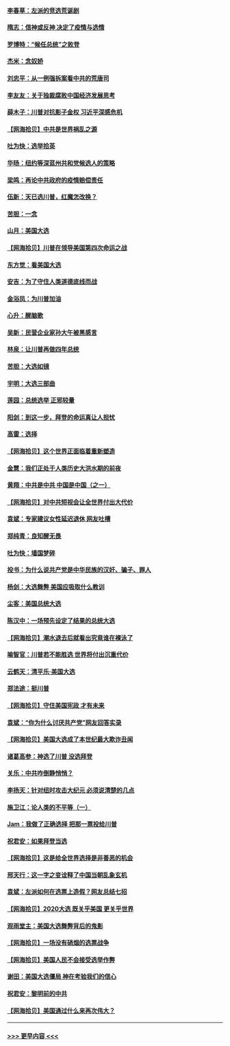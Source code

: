 #### [李春草：左派的竞选荒诞剧](../pages/nsc993/n12558380.md?t=11191002) 
#### [隋志：信神或反神 决定了疫情与选情](../pages/nsc993/n12558255.md?t=11191002) 
#### [罗博特：“候任总统”之败登](../pages/nsc993/n12558189.md?t=11191002) 
#### [杰米：念奴娇](../pages/nsc993/n12558174.md?t=11191002) 
#### [刘忠平：从一例强拆案看中共的荒唐司](../pages/nsc993/n12558036.md?t=11191002) 
#### [李友友：关于独裁腐败中国经济发展思考](../pages/nsc993/n12558004.md?t=11191002) 
#### [薛木子：川普对抗影子金权 习近平深感危机](../pages/nsc993/n12557342.md?t=11191002) 
#### [【网海拾贝】中共是世界祸乱之源](../pages/nsc993/n12555353.md?t=11191002) 
#### [吐为快：选举拾英](../pages/nsc993/n12555041.md?t=11191002) 
#### [华旸：纽约等深蓝州共和党候选人的策略](../pages/nsc993/n12554309.md?t=11191002) 
#### [梁鸣：再论中共政府的疫情赔偿责任](../pages/nsc993/n12553012.md?t=11191002) 
#### [伍新：天已选川普，红魔怎改换？](../pages/nsc993/n12552970.md?t=11191002) 
#### [苦胆：一念](../pages/nsc993/n12552957.md?t=11191002) 
#### [山月：美国大选](../pages/nsc993/n12552446.md?t=11191002) 
#### [【网海拾贝】川普在领导美国第四次命运之战](../pages/nsc993/n12551973.md?t=11191002) 
#### [东方觉：看美国大选](../pages/nsc993/n12551647.md?t=11191002) 
#### [安吉：为了守住人类道德底线而战](../pages/nsc993/n12551111.md?t=11191002) 
#### [金浴凤：为川普加油](../pages/nsc993/n12551085.md?t=11191002) 
#### [心升：醒脑歌](../pages/nsc993/n12550984.md?t=11191002) 
#### [吴新：民营企业家孙大午被黑感言](../pages/nsc993/n12550656.md?t=11191002) 
#### [林泉：让川普再做四年总统](../pages/nsc993/n12550640.md?t=11191002) 
#### [苦胆：大选如镜](../pages/nsc993/n12550630.md?t=11191002) 
#### [宇明：大选三部曲](../pages/nsc993/n12550603.md?t=11191002) 
#### [莲园：总统选举 正邪较量](../pages/nsc993/n12550594.md?t=11191002) 
#### [阳剑：到这一步，拜登的命运真让人担忧](../pages/nsc993/n12549093.md?t=11191002) 
#### [高雷：选择](../pages/nsc993/n12549087.md?t=11191002) 
#### [【网海拾贝】这个世界正面临着重新塑造](../pages/nsc993/n12548326.md?t=11191002) 
#### [金慧：我们正处于人类历史大洪水期的前夜](../pages/nsc993/n12547914.md?t=11191002) 
#### [黄翔：中共是中共 中国是中国（之一）](../pages/nsc993/n12547576.md?t=11191002) 
#### [【网海拾贝】对中共短视会让全世界付出大代价](../pages/nsc993/n12546043.md?t=11191002) 
#### [袁斌：专家建议女性延迟退休 网友吐槽](../pages/nsc993/n12545424.md?t=11191002) 
#### [郑纯青：良知醒无畏](../pages/nsc993/n12545394.md?t=11191002) 
#### [吐为快：墙国梦碎](../pages/nsc993/n12545309.md?t=11191002) 
#### [投书：为什么说共产党是中华民族的汉奸、骗子、罪人](../pages/nsc993/n12545089.md?t=11191002) 
#### [杨剑：大选舞弊 美国应吸取什么教训](../pages/nsc993/n12543937.md?t=11191002) 
#### [尘客：美国总统大选](../pages/nsc993/n12543828.md?t=11191002) 
#### [陈汉中：一场预先设定了结果的总统大选](../pages/nsc993/n12543564.md?t=11191002) 
#### [【网海拾贝】潮水退去后就看出究竟谁在裸泳了](../pages/nsc993/n12543321.md?t=11191002) 
#### [喻智官：川普若不能胜选 世界将付出沉重代价](../pages/nsc993/n12541352.md?t=11191002) 
#### [云鹤天：清平乐‧美国大选](../pages/nsc993/n12540916.md?t=11191002) 
#### [郑法途：挺川普](../pages/nsc993/n12540898.md?t=11191002) 
#### [【网海拾贝】守住美国宪政 才有未来](../pages/nsc993/n12540423.md?t=11191002) 
#### [袁斌：“你为什么讨厌共产党”网友回答实录](../pages/nsc993/n12540208.md?t=11191002) 
#### [【网海拾贝】美国大选成了本世纪最大欺诈丑闻](../pages/nsc993/n12538029.md?t=11191002) 
#### [诸葛高参：神选了川普 没选拜登](../pages/nsc993/n12537664.md?t=11191002) 
#### [关乐：中共咋倒静悄悄？](../pages/nsc993/n12537615.md?t=11191002) 
#### [李扬天：针对纽时攻击大纪元 必须说清楚的几点](../pages/nsc993/n12536001.md?t=11191002) 
#### [施卫江：论人类的不平等（一）](../pages/nsc993/n12535700.md?t=11191002) 
#### [Jam：我做了正确选择 把那一票投给川普](../pages/nsc993/n12535743.md?t=11191002) 
#### [祝君安：如果拜登当选](../pages/nsc993/n12535726.md?t=11191002) 
#### [【网海拾贝】这是给全世界选择是非善恶的机会](../pages/nsc993/n12535061.md?t=11191002) 
#### [邢天行：这一字之变诠释了中国当朝乱象玄机](../pages/nsc993/n12533446.md?t=11191002) 
#### [袁斌：左派如何在选票上造假？网友总结七招](../pages/nsc993/n12533180.md?t=11191002) 
#### [【网海拾贝】2020大选 既关乎美国 更关乎世界](../pages/nsc993/n12533161.md?t=11191002) 
#### [观雨堂主：美国大选舞弊背后的鬼影](../pages/nsc993/n12533153.md?t=11191002) 
#### [【网海拾贝】一场没有硝烟的选票战争](../pages/nsc993/n12531883.md?t=11191002) 
#### [【网海拾贝】美国人民不会接受选举作弊](../pages/nsc993/n12528850.md?t=11191002) 
#### [谢田：美国大选僵局 神在考验我们的信心](../pages/nsc993/n12527932.md?t=11191002) 
#### [祝君安：黎明前的中共](../pages/nsc993/n12524071.md?t=11191002) 
#### [【网海拾贝】美国通过什么来再次伟大？](../pages/nsc993/n12523844.md?t=11191002) 

----
#### [ >>> 更早内容 <<< ](../indexes/nsc993-earlier.md)
